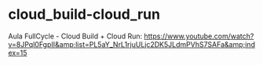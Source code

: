 # cloud_build-cloud_run
Aula FullCycle - Cloud Build + Cloud Run: https://www.youtube.com/watch?v=8JPql0FgpII&amp;list=PL5aY_NrL1rjuULjc2DK5JLdmPVhS7SAFa&amp;index=15
